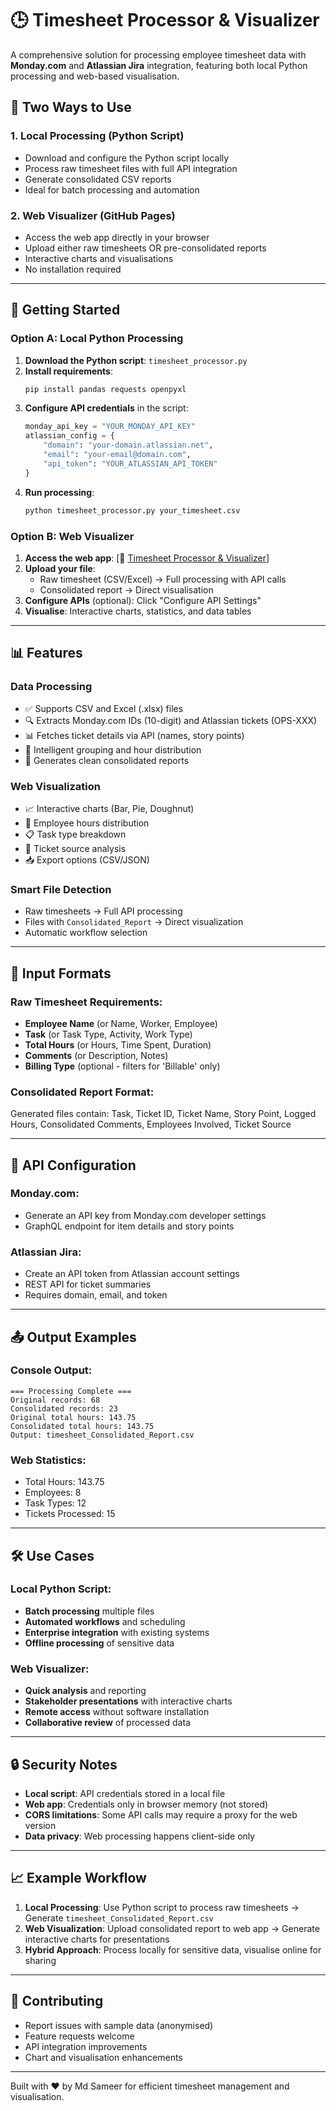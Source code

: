 # 🕒 Timesheet Processor & Visualizer

A comprehensive solution for processing employee timesheet data with **Monday.com** and **Atlassian Jira** integration, featuring both local Python processing and web-based visualisation.

## 🌟 Two Ways to Use

### 1. **Local Processing** (Python Script)
- Download and configure the Python script locally
- Process raw timesheet files with full API integration
- Generate consolidated CSV reports
- Ideal for batch processing and automation

### 2. **Web Visualizer** (GitHub Pages)
- Access the web app directly in your browser
- Upload either raw timesheets OR pre-consolidated reports
- Interactive charts and visualisations
- No installation required

---

## 🚀 Getting Started

### Option A: Local Python Processing

1. **Download the Python script**: `timesheet_processor.py`
2. **Install requirements**:
   ```bash
   pip install pandas requests openpyxl
   ```
3. **Configure API credentials** in the script:
   ```python
   monday_api_key = "YOUR_MONDAY_API_KEY"
   atlassian_config = {
       "domain": "your-domain.atlassian.net",
       "email": "your-email@domain.com", 
       "api_token": "YOUR_ATLASSIAN_API_TOKEN"
   }
   ```
4. **Run processing**:
   ```bash
   python timesheet_processor.py your_timesheet.csv
   ```

### Option B: Web Visualizer

1. **Access the web app**: [🔗 [Timesheet Processor & Visualizer](https://md-sameer-ck.github.io/TimeSheetWizard/)]
2. **Upload your file**:
   - Raw timesheet (CSV/Excel) → Full processing with API calls
   - Consolidated report → Direct visualisation
3. **Configure APIs** (optional): Click "Configure API Settings"
4. **Visualise**: Interactive charts, statistics, and data tables

---

## 📊 Features

### **Data Processing**
- ✅ Supports CSV and Excel (.xlsx) files
- 🔍 Extracts Monday.com IDs (10-digit) and Atlassian tickets (OPS-XXX)
- 📊 Fetches ticket details via API (names, story points)
- 🧠 Intelligent grouping and hour distribution
- 📁 Generates clean consolidated reports

### **Web Visualization** 
- 📈 Interactive charts (Bar, Pie, Doughnut)
- 👥 Employee hours distribution
- 📋 Task type breakdown  
- 🎫 Ticket source analysis
- 📥 Export options (CSV/JSON)

### **Smart File Detection**
- Raw timesheets → Full API processing
- Files with `Consolidated_Report` → Direct visualization
- Automatic workflow selection

---

## 📂 Input Formats

### Raw Timesheet Requirements:
- **Employee Name** (or Name, Worker, Employee)
- **Task** (or Task Type, Activity, Work Type) 
- **Total Hours** (or Hours, Time Spent, Duration)
- **Comments** (or Description, Notes)
- **Billing Type** (optional - filters for 'Billable' only)

### Consolidated Report Format:
Generated files contain: Task, Ticket ID, Ticket Name, Story Point, Logged Hours, Consolidated Comments, Employees Involved, Ticket Source

---

## 🔧 API Configuration

### Monday.com:
- Generate an API key from Monday.com developer settings
- GraphQL endpoint for item details and story points

### Atlassian Jira:
- Create an API token from Atlassian account settings  
- REST API for ticket summaries
- Requires domain, email, and token

---

## 📤 Output Examples

### Console Output:
```
=== Processing Complete ===
Original records: 68
Consolidated records: 23  
Original total hours: 143.75
Consolidated total hours: 143.75
Output: timesheet_Consolidated_Report.csv
```

### Web Statistics:
- Total Hours: 143.75
- Employees: 8
- Task Types: 12
- Tickets Processed: 15

---

## 🛠️ Use Cases

### **Local Python Script**:
- **Batch processing** multiple files
- **Automated workflows** and scheduling
- **Enterprise integration** with existing systems
- **Offline processing** of sensitive data

### **Web Visualizer**:
- **Quick analysis** and reporting
- **Stakeholder presentations** with interactive charts
- **Remote access** without software installation
- **Collaborative review** of processed data

---

## 🔒 Security Notes

- **Local script**: API credentials stored in a local file
- **Web app**: Credentials only in browser memory (not stored)
- **CORS limitations**: Some API calls may require a proxy for the web version
- **Data privacy**: Web processing happens client-side only

---

## 📈 Example Workflow

1. **Local Processing**: Use Python script to process raw timesheets → Generate `timesheet_Consolidated_Report.csv`
2. **Web Visualization**: Upload consolidated report to web app → Generate interactive charts for presentations
3. **Hybrid Approach**: Process locally for sensitive data, visualise online for sharing

---

## 🤝 Contributing

- Report issues with sample data (anonymised)
- Feature requests welcome
- API integration improvements
- Chart and visualisation enhancements

---

Built with ❤️ by Md Sameer for efficient timesheet management and visualisation.
